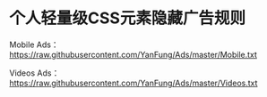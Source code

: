 # 个人轻量级CSS元素隐藏广告规则
Mobile Ads：https://raw.githubusercontent.com/YanFung/Ads/master/Mobile.txt


Videos Ads：https://raw.githubusercontent.com/YanFung/Ads/master/Videos.txt
